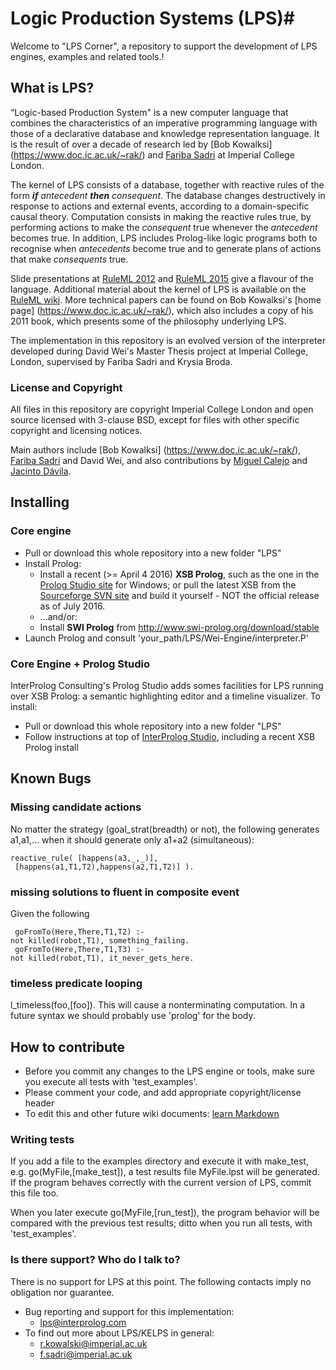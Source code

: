 # Logic Production Systems (LPS)#
Welcome to "LPS Corner", a repository to support the development of LPS engines, examples and related tools.!
## What is LPS? ##
“Logic-based Production System" is a new computer language that combines the characteristics of an imperative programming language with those of a declarative database and knowledge representation language. It is the result of over a decade of research led by [Bob Kowalksi] (https://www.doc.ic.ac.uk/~rak/) and [Fariba Sadri](https://www.doc.ic.ac.uk/~fs/) at Imperial College London. The kernel of LPS consists of a database, together with reactive rules of the form ***if*** *antecedent* ***then*** *consequent*. The database changes destructively in response to actions and external events, according to a domain-specific causal theory. Computation consists in making the reactive rules true, by performing actions to make the *consequent* true whenever the *antecedent* becomes true. In addition, LPS includes Prolog-like logic programs both to recognise when *antecedents* become true and to generate plans of actions that make *consequents* true.Slide presentations at [RuleML 2012](http://www.slideshare.net/ruleml2012/kelps-lps-30-aug-2012) and [RuleML 2015](https://www.dropbox.com/s/yqy678k6y4k543k/KELPS%2022%20Jan%202015.ppt?dl=0) give a flavour of the language. Additional material about the kernel of LPS is available on the [RuleML wiki](http://wiki.ruleml.org/index.php/KELPS). More technical papers can be found on Bob Kowalksi's [home page] (https://www.doc.ic.ac.uk/~rak/), which also includes a copy of his 2011 book, which presents some of the philosophy underlying LPS.The implementation in this repository is an evolved version of the interpreter developed during David Wei's Master Thesis project at Imperial College, London, supervised by Fariba Sadri and Krysia Broda.
### License and Copyright ###
All files in this repository are copyright Imperial College London and open source licensed with 3-clause BSD, except for files with other specific copyright and licensing notices.

Main authors include [Bob Kowalksi] (https://www.doc.ic.ac.uk/~rak/), [Fariba Sadri](https://www.doc.ic.ac.uk/~fs/) and David Wei, and also contributions by [Miguel Calejo](http://calejo.com) and [Jacinto Dávila](http://webdelprofesor.ula.ve/ingenieria/jacinto).
## Installing ##
### Core engine ###
* Pull or download this whole repository into a new folder "LPS"
* Install Prolog:
    * Install a recent (>= April 4 2016) **XSB Prolog**, such as the one in the [Prolog Studio site](http://interprolog.com/wiki/index.php?title=Studio_Download_and_installation#Installing_XSB_Prolog) for Windows; or pull the latest XSB from the [Sourceforge SVN site](https://sourceforge.net/p/xsb/src/HEAD/tree/trunk/XSB/) and build it yourself - NOT the official release as of July 2016.
    * ...and/or:
    * Install **SWI Prolog** from http://www.swi-prolog.org/download/stable
* Launch Prolog and consult 'your_path/LPS/Wei-Engine/interpreter.P'

### Core Engine + Prolog Studio ###
InterProlog Consulting's Prolog Studio adds somes facilities for LPS running over XSB Prolog: a semantic highlighting editor and a timeline visualizer. 
To install:

* Pull or download this whole repository into a new folder "LPS"
* Follow instructions at top of [InterProlog Studio](http://interprolog.com/wiki/index.php?title=Studio_Download_and_installation), including a recent XSB Prolog install

## Known Bugs
### Missing candidate actions
No matter the strategy (goal_strat(breadth) or not), the following generates a1,a1,... when it should generate only a1+a2 (simultaneous):

	reactive_rule( [happens(a3,_,_)],
	 [happens(a1,T1,T2),happens(a2,T1,T2)] ).
### missing solutions to fluent in composite event
Given the following

	 goFromTo(Here,There,T1,T2) :- 
	not killed(robot,T1), something_failing.
	 goFromTo(Here,There,T1,T3) :- 
	not killed(robot,T1), it_never_gets_here.


### timeless predicate looping
l_timeless(foo,[foo]).
This will cause a nonterminating computation. In a future syntax we should probably use 'prolog' for the body.

## How to contribute ##
* Before you commit any changes to the LPS engine or tools, make sure you execute all tests with 'test_examples'.
* Please comment your code, and add appropriate copyright/license header
* To edit this and other future wiki documents: [learn Markdown](https://bitbucket.org/tutorials/markdowndemo)

### Writing tests ###
If you add a file to the examples directory and execute it with make_test, e.g. go(MyFile,[make_test]), a test results file MyFile.lpst will be generated. If the program behaves correctly with the current version of LPS, commit this file too. 

When you later execute go(MyFile,[run_test]), the program behavior will be compared with the previous test results; ditto when you run all tests, with 'test_examples'.

### Is there support? Who do I talk to? ###
There is no support for LPS at this point. The following contacts imply no obligation nor guarantee.

* Bug reporting and support for this implementation: 
	* lps@interprolog.com
* To find out more about LPS/KELPS in general: 
	* r.kowalski@imperial.ac.uk	* f.sadri@imperial.ac.uk


